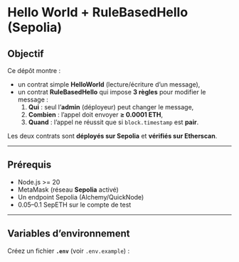 # Hello World + RuleBasedHello (Sepolia)

## Objectif
Ce dépôt montre :
- un contrat simple **HelloWorld** (lecture/écriture d’un message),
- un contrat **RuleBasedHello** qui impose **3 règles** pour modifier le message :
  1) **Qui** : seul l’**admin** (déployeur) peut changer le message,
  2) **Combien** : l’appel doit envoyer **≥ 0.0001 ETH**,
  3) **Quand** : l’appel ne réussit que si `block.timestamp` est **pair**.

Les deux contrats sont **déployés sur Sepolia** et **vérifiés sur Etherscan**.

---

## Prérequis
- Node.js >= 20
- MetaMask (réseau **Sepolia** activé)
- Un endpoint Sepolia (Alchemy/QuickNode)
- 0.05–0.1 SepETH sur le compte de test

---

## Variables d’environnement
Créez un fichier **`.env`** (voir `.env.example`) :

